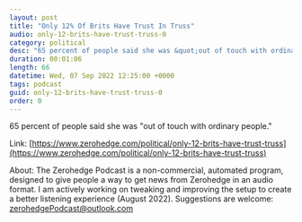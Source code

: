```yaml
---
layout: post
title: "Only 12% Of Brits Have Trust In Truss"
audio: only-12-brits-have-trust-truss-0
category: political
desc: "65 percent of people said she was &quot;out of touch with ordinary people.&quot;"
duration: 00:01:06
length: 66
datetime: Wed, 07 Sep 2022 12:25:00 +0000
tags: podcast
guid: only-12-brits-have-trust-truss-0
order: 0
---
```

65 percent of people said she was &quot;out of touch with ordinary people.&quot;

Link: [https://www.zerohedge.com/political/only-12-brits-have-trust-truss](https://www.zerohedge.com/political/only-12-brits-have-trust-truss)

About: The Zerohedge Podcast is a non-commercial, automated program, designed to give people a way to get news from Zerohedge in an audio format.  I am actively working on tweaking and improving the setup to create a better listening experience (August 2022).  Suggestions are welcome: [zerohedgePodcast@outlook.com](mailto:zerohedgePodcast@outlook.com)